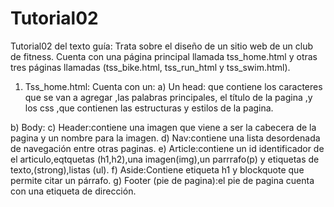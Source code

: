 # Tutorial02
 
Tutorial02 del texto guía:
Trata sobre el diseño de un sitio web de un club de fitness.
Cuenta con una página principal llamada tss_home.html y otras tres páginas llamadas (tss_bike.html, tss_run_html y tss_swim.html).
1.	Tss_home.html:
Cuenta con un:
a)	Un head: que contiene los caracteres que se van a agregar ,las palabras principales, el título de la pagina ,y los css ,que contienen las estructuras y estilos de la pagina.

b)	Body:
c)	Header:contiene una imagen que viene a ser la cabecera de la pagina y un nombre para la imagen.
d)	Nav:contiene una lista desordenada de navegación entre otras paginas.
e)	Article:contiene un id identificador de el articulo,eqtquetas (h1,h2),una imagen(img),un parrrafo(p) y etiquetas de texto,(strong),listas (ul).
f)	Aside:Contiene etiqueta h1 y blockquote que permite citar un párrafo.
g)	Footer (pie de pagina):el pie de pagina cuenta con una etiqueta de dirección.



<!doctype html>
<html>
<head>
<!--
    New Perspectives on HTML5 and CSS3, 7th Edition
    Tutorial 2
    Tutorial Case
    
    Tri and Succeed Sports
    Author: 
    Date:   

    Filename: tss_home.html
   -->

   <meta charset="utf-8" />
   <meta name="keywords" content="triathlon, running, swimming, cycling" />
   <title>Tri and Succeed Sports</title>
   <link href ="tss_layout.css" rel ="stylesheet"/>
   <link href ="tss_styles_txt.css" rel ="stylesheet" />
</head>

<body>
   <header>
      <img src="tss_logo.png" alt="Tri and Succeed Sports" />
   </header>
   
   <nav>
      <h1>Links</h1>
      <ul>
         <li><a href="tss_home.html">Home</a></li>
         <li><a href="tss_run.html">Running</a></li>
         <li><a href="tss_bike.html">Cycling</a></li>
         <li><a href="tss_swim.html">Swimming</a></li>
         <li class="newgroup"><a href="http://www.active.com/">Active.com</a></li>
         <li><a href="http://www.runnersworld.com/">Runner's World</a></li>
         <li><a href="https://www.endomondo.com/">endomondo.com</a></li>
         <li><a href="http://www.strava.com/">Strava</a></li>
         <li><a href="http://www.bicycling.com/">Bicycling Magazine</a></li>
         <li><a href="http://velonews.competitor.com/">VeloNews</a></li>
         <li><a href="http://bicycletutor.com/">Bicycle Tutor</a></li>
         <li><a href="http://www.swimsmooth.com/">Swim Smooth</a></li>
         <li><a href="http://www.swimmingworldmagazine.com/">Swimming World</a></li>
         <li><a href="http://www.usaswimming.org/">USA Swimming</a></li>
         <li class="newgroup"><a href="http://www.triathlon.org/">triathlon.org</a></li>
         <li><a href="http://www.usatriathlon.org/">usatriathlon.org</a></li>
         <li><a href="http://www.trifind.com/tx.html">Texas Triathlons</a></li>
         <li><a href="http://www.captextri.com/">CapTex Triathlon</a></li>
         <li><a href="http://www.trifind.com/">Triathlon Calendar</a></li>
         <li><a href="http://triathlon.competitor.com/">Triathlete.com</a></li>
         <li><a href="http://www.trifuel.com/">Trifuel.com</a></li>
      </ul>
   </nav>
   
   <article id="about_tss">
      <h1>About TSS </h1>
      <img src="tss_photo1.png" alt="" />
      <p>Since 2002, <strong>Tri and Succeed Sports</strong> has provided Austin 
      with a first class training center for athletes of all abilities and 
      goals. We specialize in helping you reach your full potential. You tell 
      us what you want to do; we work to fulfill your needs.</p>
      <p>Want to swim? Great! Interested in improving your cycling? Fantastic! 
      Want to tackle a triathlon? We're there for you: before, during, and after the 
      race. Or do you just want to get more fit? We are on it. We  customize our 
      instruction to match your goals. And you will finish what you start.</p>
      
      <h2>Classes</h2>
      <p>Winter instruction starts soon. Get a jump on your summer goals by 
      joining us for individual or group instruction in:</p>
      <ul>
         <li><strong>Running</strong>: We start with the basics to help you 
         run faster and farther than you ever thought possible without 
         aches and pains.</li>
         <li><strong>Cycling</strong>: The indoor bike trainers at TSS 
         include everything you need to refine your technique, stamina, and 
         power for improved results on the road.</li>
         <li><strong>Swimming</strong>: The open water swim can be one of 
         the most frightening sports to master. Our classes begin with basic 
         techniques so that your swim can be very enjoyable, and 
         not a chore.</li>
      </ul>
      <p>Contact us to set up individual instruction and assessment.</p>
      
      <h2>Our Philosophy</h2>
      <p>Athletes are the foundation of every successful training program. 
      The best coach is an experienced ‎guide who begins with each athlete's 
      hopes, dreams and desires and then tailors a ‎training plan based on 
      that individuals’s current fitness and lifestyle. Since 2002, TSS ‎has 
      helped hundreds of individuals achieve success in many fitness areas. 
      The winner is not the one who finishes first but anyone who starts 
      the race and perseveres. Join us and begin exploring the possible.</p>
   </article>
   
   <aside>
      <h1>Comments</h1>
      <blockquote> Thank you for all that you have done. I am amazed at 
      my progress. I realize that I have l lofty goals but you have me well 
      on my way.</blockquote>
      <blockquote> Alison kept me focused working toward my dreams. She 
      fosters a supportive and caring environment for growth as an athlete 
      and as a person. Thank you!</blockquote>
      <blockquote> You do it right! Your track record proves it.
      Proud to be a TSS athlete and I'm honored to have you all as my 
      coaches and support team.</blockquote>
      <blockquote> The coaches at TSS treat you with the highest respect: 
      whether you're an individual getting off the couch for the first time 
      or an elite athlete training for the Iron Man. They know 
      their stuff.</blockquote>
      <blockquote> I just completed my first marathon, following your fitness 
      schedule to the letter. Never once did I come close to bonking and 
      two days later I felt ready for another race!</blockquote>
   </aside>
   
   <footer>
      <address>
      Tri and Succeed Sports &#8226; 41 Venture Dr. &#8226; Austin, TX 
      78711 &#8226; 512.555.9917
      </address>
   </footer>
</body>
</html>









2.	Tss_bike.html:
Esta página cuenta con:
a)	head: que contiene los caracteres que se van a agregar ,las palabras principales, el título de la pagina ,y los css ,que contienen las estructuras y estilos de la página.
b)	Body:
c)	Header:contiene una imagen que viene a ser la cabecera de la pagina y un nombre para la imagen.
d)	Nav:contiene una lista desordenada de navegación entre otras paginas.

e)	Article:cuenta con una class para ser usado para dar estilos en la plantilla css,etiqueta de encabezado (h1)(h2),párrafo (p),listas(ol,ul) ,sup que define un fragmento de texto un poco mas pequeño y en una posición distinta al texto normal.
f)	Footer:
El pie de página contiene un una dirección (address).

<!doctype html>
<html>
<head>
<!--
    New Perspectives on HTML5 and CSS3, 7th Edition
    Tutorial 2
    Tutorial Case
    
    TSS Cycling Class
    Author: 
    Date:   

    Filename: tss_bike.html
   -->
   <meta charset="utf-8" />
   <title>TSS Cycling Class</title>
   <link href ="tss_layout.css" rel ="stylesheet" />
   <link href ="tss_styles.css" rel ="stylesheet" />

</head>

<body>
   <header>
      <img src="tss_logo.png" alt="Tri and Succeed Sports" />
   </header>
   
   <nav>
      <ul>
         <li><a href="tss_home.html">Home</a></li>
         <li><a href="tss_run.html">Running</a></li>
         <li><a href="tss_bike.html">Cycling</a></li>
         <li><a href="tss_swim.html">Swimming</a></li>
      </ul>
   </nav>   
   
   <article class="syllabus">
      <h1>Improving your Cycling</h1>
      <p>TSS offers its 10<sup>th</sup> indoor season of cycle training this 
      winter. Bring in your road bike and connect it to our VirtualRoad 
      cycling trainer. VirtualRoad is a fully equipped system with over 
      250 courses providing real-time feedback on power, heart rate, speed, 
      and stroke efficiency. The first weeks will include a lot of low 
      intensity cycling and stroke analysis to build a strong base for later 
      classes. This is a fully coached course led by Alison Palmer, MA, CSCS, 
      USAT Level II and David Young, BS, USAT Level I. Our TSS Coaches will 
      not be working out while you are; they will be focusing on improving 
      your form during your workout for you to get the best results. By the 
      end of the course we will move into workouts of greater intensity and 
      duration to prepare for the upcoming summer.</p>
      <p>The course meets for 90 minutes twice a week. You have the choice 
      among the following morning and evening sessions:</p>
      
      <ul>
         <li>6:00 AM - 7:30 AM (WF)</li>
         <li>5:00 PM - 6:30 PM (TR)</li>
         <li>7:00 PM - 8:30 PM (WF)</li>
      </ul>
      
      <h2>Course Outline</h2>
      <p>Make sure you bring your road bike to all classes. We do not have 
      spare bike for you to use!</p>
      
      <ol>
         <li>Week 1
            <ol>
               <li>Orientation
                  <ol>
                     <li>Bike Fitting</li>
                     <li>Learning about the Trainer</li>
                     <li>Interpreting Biofeedback</li>
                  </ol>
               </li>
               <li>Your Cycling Posture</li>
               <li>Stroke Analysis</li>
               <li>Initial Time Trial</li>
            </ol>
         </li>
         <li>Week 2
            <ol>
               <li>Stroke Analysis</li>
               <li>Proper Pedaling Technique</li>
               <li>Improving your Cadence</li>
            </ol>
         </li>
         <li>Week 3
            <ol>
               <li>Power Analysis</li>
               <li>Lactate Thresholds</li>
            </ol>
         </li>
         <li>Week 4
            <ol>
               <li>Power Intervals Phase 1</li>
               <li>Power Intervals Phase 2</li>
               <li>Hill Climbing</li>
            </ol>
         </li>
         <li>Week 5
            <ol>
               <li>Stroke Analysis</li>
               <li>Efficiency Drills</li>
               <li>Recovery Cycling</li>
            </ol>
         </li>
         <li>Week 6
            <ol>
               <li>Understanding Pace lines</li>
               <li>Aerodynamics</li>
               <li>Power Intervals Phase 3</li>
            </ol>
         </li>
         <li>Week 7
            <ol>
               <li>Endurance Cycling</li>
               <li>Endurance Test 1</li>
               <li>Endurance Test 2</li>
            </ol>
         </li>
         <li>Week 8
            <ol>
               <li>Mastering Sprints</li>
               <li>Time Trial Assessments</li>
               <li>Getting Ready for the Outdoors
                  <ol>
                     <li>Bicycle Maintenance</li>
                     <li>Roadside Repairs</li>
                     <li>Team Cycling</li>
                     <li>Hydration and Nutrition</li>
                  </ol>
               </li>
            </ol>
         </li>
      </ol>
      
   </article>
   
   <footer>
      <address>
      Tri and Succeed Sports &#8226; 41 Venture Dr. &#8226; Austin, 
      TX 78711 &#8226; 512.555.9917
      </address>
   </footer>
</body>
</html>









3.	Tss_run.html:
Esta página cuenta con:
a)	Head
que contiene los caracteres que se van a agregar ,las palabras principales, el título de la pagina ,y los css ,que contienen las estructuras y estilos de la página.

b)	Body
c)	Header:contiene una imagen que viene a ser la cabecera de la pagina y un nombre para la imagen.
d)	Nav:contiene una lista desordenada de navegación entre otras paginas.
e)	Article:contiene etiquetas de encabezado(h1,h2),etiqueta para párrafos(p),listas (ul,ol)
f)	Footer:contiene una etiqueta para poner la dirección (address).

<!doctype html>
<html>
<head>
<!--
    New Perspectives on HTML5 and CSS3, 7th Edition
    Tutorial 2
    Tutorial Case
    
    TSS Running Class
    Author: 
    Date:   

    Filename: tss_run.html
   -->
   <meta charset="utf-8" />
   <title>TSS Running Class</title>
   <link href ="tss_layout.css" rel ="stylesheet"/>
   <link href ="tss_styles_txt.css" rel ="stylesheet" />
</head>

<body>
   <header>
      <img src="tss_logo.png" alt="Tri and Succeed Sports" />
   </header>
   
   <nav>
      <ul>
         <li><a href="tss_home.html">Home</a></li>
         <li><a href="tss_run.html">Running</a></li>
         <li><a href="tss_bike.html">Cycling</a></li>
         <li><a href="tss_swim.html">Swimming</a></li>
      </ul>
   </nav>
   
   <article class="syllabus">
      
      <h1>Guided Running and Racing</h1>
      <p>The TSS running program is designed is to guide and motivate 
      runners to a personal best in their  run training and racing.  The 
      training program is heavily coached and has a moderately aggressive 
      approach to achieving your personal best.  We will educate you on 
      proper running form, biomechanics, training, nutrition and mental 
      toughness</p>
      <p>You will work with a TSS coach twice weekly to help you 
      accomplish your goals and you'll have the companionship of others 
      reaching for similar goals. At times, we'll have assistant coaches 
      to decrease the coach to athlete ratio for a higher quality experience. 
      Spend your workouts completing track workouts, hills repeats tempo runs,
      strength/power running, endurance strength training, and more. Each week 
      will challenge you, and be tailored towards your goals from sprint 
      races, 5K runs, or full-distance marathons.</p>
      <p>The course meets for 90 minutes twice a week. You have the choice 
      among the following morning and evening sessions:</p>
      
      <ul>
         <li>11:30 AM - 1:00 PM (MW)</li>
         <li>5:00 PM - 6:30 PM (TR)</li>
      </ul>
      
      <h2>Course Outline</h2>
      <p>The running class will meet at the Falk Running Center, and when 
      weather permits, we'll be outside at the Falk Running Track.</p>
      
      <ol>
         <li>Week 1
            <ol>
               <li>Orientation
                  <ol>
                     <li>Setting a Goal</li>
                     <li>Group Running</li>
                     <li>Clothing and Shoes</li>
                     <li>Danger Zones</li>
                  </ol>
               </li>
               <li>Initial Assessment
                  <ol>
                     <li>Gait Assessment</li>
                     <li>Power Measure</li>
                     <li>Time Trial</li>
                  </ol>
               </li>
               <li>Stretching Techniques</li>
            </ol>
         </li>
         <li>Week 2
            <ol>
               <li>Wind Sprints</li>
               <li>Recovery</li>
               <li>Building your Core</li>
            </ol>
         </li>
         <li>Week 3
            <ol>
               <li>Wind Sprints 2</li>
               <li>Stretching Session</li>
               <li>Yoga and Running</li>
            </ol>
         </li>
         <li>Week 4
            <ol>
               <li>Mid-range Running 1</li>
               <li>Mid-range Running 2</li>
            </ol>
         </li>
         <li>Week 5
            <ol>
               <li>Hill Repeats 1</li>
               <li>Recovery Runs</li>
               <li>Stretching</li>
            </ol>
         </li>
         <li>Week 6
            <ol>
               <li>Weight Training and Running</li>
               <li>Hill Repeats 2</li>
               <li>Building a Base</li>
            </ol>
         </li>
         <li>Week 7
            <ol>
               <li>Preparing for 5K Race</li>
               <li>5K Simulation 1</li>
               <li>5K Simulation 2</li>
            </ol>
         </li>
         <li>Week 8
            <ol>
               <li>Preparing for a Marathon</li>
               <li>Building and Recovering</li>
               <li>Final Assessment</li>
               <li>Final Time Trials</li>
            </ol>
         </li>
      </ol>
      
   </article>
   
   <footer>
      <address>
      Tri and Succeed Sports &#8226; 41 Venture Dr. &#8226; Austin, 
      TX 78711 &#8226; 512.555.9917
      </address>
   </footer>
</body>
</html>




4.	Tss_swim.html:
Esta página cuenta con:
a)	head: que contiene los caracteres que se van a agregar ,las palabras principales, el título de la pagina ,y los css ,que contienen las estructuras y estilos de la página.
b)	Body:
c)	Header:contiene una imagen que viene a ser la cabecera de la pagina y un nombre para la imagen.
d)	Nav:contiene una lista desordenada de navegación entre otras paginas.
e)	Article:Contiene una clase “syllabus” que sirve para identificar o asignarle estilos a esa parte de la pagina.
              Etiquetas de encabezado h1,h2
              Etiquetas de párrafo (p).
              Etiqueta de listas (ul,ol).
f)	Footer :En el pie de pagina esta la etiqueta de dirección (address)

<!doctype html>
<html>
<head>
<!--
    New Perspectives on HTML5 and CSS3, 7th Edition
    Tutorial 2
    Tutorial Case
    
    TSS Swimming Class
    Author: 
    Date:   

    Filename: tss_swim.html
   -->
   <meta charset="utf-8" />
   <title>TSS Swimming Class</title>
   
</head>

<body>
   <header>
      <img src="tss_logo.png" alt="Tri and Succeed Sports" />
   </header>
   
   <nav>
      <ul>
         <li><a href="tss_home.html">Home</a></li>
         <li><a href="tss_run.html">Running</a></li>
         <li><a href="tss_bike.html">Cycling</a></li>
         <li><a href="tss_swim.html">Swimming</a></li>
      </ul>
   </nav>   
   
   <article class="syllabus">    
      <h1>Swim for Fitness</h1>
      <p>TSS coaches take a scientific approach to swimming. We believe in 
      providing knowledge, motivation, confidence and support for any 
      athlete who want to improve his or her swimming abilities. The secret 
      of swimming lies in proper technique and efficiency to move through 
      the water with speed and efficiency. We keep our class sizes low so 
      our coaches can maximize the time spent on one-to-one instruction.</p>
      <p>We offer three instruction times this winter:</p>
      
      <ul>
         <li>6:00 AM - 7:00 AM (TR)</li>
         <li>5:00 PM - 6:00 PM (MW)</li>
         <li>5:00 PM - 6:00 PM (TR)</li>
      </ul>
      
      <h2>Course Outline</h2>
      <p>Arrive at the Tollaf Natatorium 10 minutes before class to ensure 
      that swim instruction begins on schedule.</p>
      
      <ol>
         <li>Week 1
            <ol>
               <li>Swim Evaluation
                  <ol>
                     <li>Posture</li>
                     <li>Stroke Assessment</li>
                     <li>Endurance Measure</li>
                  </ol>
               </li>
               <li>Stretching Exercises</li>
               <li>Body Position Drills</li>
            </ol>
         </li>
         <li>Week 2
            <ol>
               <li>Sculling Drills</li>
               <li>Body Rotation Drills</li>
               <li>Arm Position Drills</li>
            </ol>
         </li>
         <li>Week 3
            <ol>
               <li>Breathing Techniques</li>
               <li>Kick board Workouts</li>
               <li>Sculling Drills</li>
               <li>Mid-class Assessment</li>
            </ol>
         </li>
         <li>Week 4
            <ol>
               <li>Endurance Drills</li>
               <li>Body Position Drills</li>
               <li>Kick board Workouts</li>
               <li>Sculling Drills 2</li>
            </ol>
         </li>
         <li>Week 5
            <ol>
               <li>Sprint Techniques</li>
               <li>Body Rotation Drills</li>
               <li>Relay Races</li>
            </ol>
         </li>
         <li>Week 6
            <ol>
               <li>Endurance Swim</li>
               <li>Final Assessment
                  <ol>
                     <li>Posture</li>
                     <li>Stroke Assessment</li>
                     <li>Endurance Measure</li>
                  </ol>
               </li>
            </ol>
         </li>
      </ol>
      
   </article>
   
   <footer>
      <address>
      Tri and Succeed Sports &#8226; 41 Venture Dr. &#8226; Austin, 
      TX 78711 &#8226; 512.555.9917
      </address>
   </footer>
</body>
</html>

